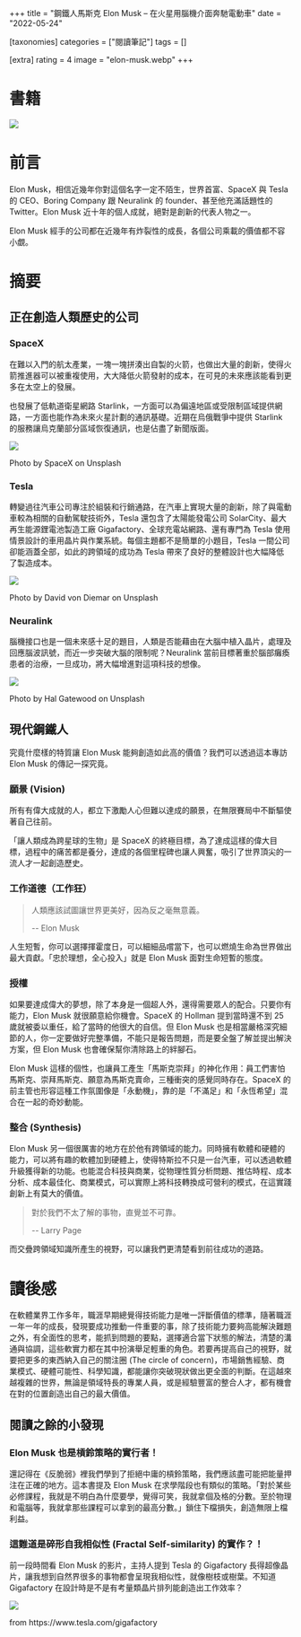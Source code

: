 +++
title = "鋼鐵人馬斯克 Elon Musk – 在火星用腦機介面奔馳電動車"
date = "2022-05-24"

[taxonomies]
categories = ["閱讀筆記"]
tags = []

[extra]
rating = 4
image = "elon-musk.webp"
+++

# 書籍
[![](elon-musk.webp)](https://www.goodreads.com/book/show/25541028-elon-musk)

# 前言

Elon Musk，相信近幾年你對這個名字一定不陌生，世界首富、SpaceX 與 Tesla 的 CEO、Boring Company 跟 Neuralink 的 founder、甚至他充滿話題性的 Twitter。Elon Musk 近十年的個人成就，絕對是創新的代表人物之一。

Elon Musk 經手的公司都在近幾年有炸裂性的成長，各個公司乘載的價值都不容小覷。

# 摘要
## 正在創造人類歷史的公司
### SpaceX

在難以入門的航太產業，一塊一塊拼湊出自製的火箭，也做出大量的創新，使得火箭推進器可以被重複使用，大大降低火箭發射的成本，在可見的未來應該能看到更多在太空上的發展。

也發展了低軌道衛星網路 Starlink，一方面可以為偏遠地區或受限制區域提供網路，一方面也能作為未來火星計劃的通訊基礎。近期在烏俄戰爭中提供 Starlink 的服務讓烏克蘭部分區域恢復通訊，也是佔盡了新聞版面。

![](spacex.webp)
<p class="image-caption">Photo by SpaceX on Unsplash</p>

### Tesla

轉變過往汽車公司專注於組裝和行銷通路，在汽車上實現大量的創新，除了與電動車較為相關的自動駕駛技術外，Tesla 還包含了太陽能發電公司 SolarCity、最大再生能源鋰電池製造工廠 Gigafactory、全球充電站網路、還有專門為 Tesla 使用情景設計的車用晶片與作業系統。每個主題都不是簡單的小題目，Tesla 一間公司卻能涵蓋全部，如此的跨領域的成功為 Tesla 帶來了良好的整體設計也大幅降低了製造成本。

![](car.webp)
<p class="image-caption">Photo by David von Diemar on Unsplash</p>

### Neuralink
腦機接口也是一個未來感十足的題目，人類是否能藉由在大腦中植入晶片，處理及回應腦波訊號，而近一步突破大腦的限制呢？Neuralink 當前目標著重於腦部癱瘓患者的治療，一旦成功，將大幅增進對這項科技的想像。

![](neuron.webp)
<p class="image-caption">Photo by Hal Gatewood on Unsplash</p>

## 現代鋼鐵人
究竟什麼樣的特質讓 Elon Musk 能夠創造如此高的價值？我們可以透過這本專訪 Elon Musk 的傳記一探究竟。

### 願景 (Vision)

所有有偉大成就的人，都立下激勵人心但難以達成的願景，在無限賽局中不斷驅使著自己往前。

「讓人類成為跨星球的生物」是 SpaceX 的終極目標，為了達成這樣的偉大目標，過程中的痛苦都是養分，達成的各個里程碑也讓人興奮，吸引了世界頂尖的一流人才一起創造歷史。

### 工作道德（工作狂）

> 人類應該試圖讓世界更美好，因為反之毫無意義。
>
> -- Elon Musk

人生短暫，你可以選擇揮霍度日，可以細細品嚐當下，也可以燃燒生命為世界做出最大貢獻。「忠於理想，全心投入」就是 Elon Musk 面對生命短暫的態度。

### 授權

如果要達成偉大的夢想，除了本身是一個超人外，還得需要眾人的配合。只要你有能力，Elon Musk 就很願意給你機會。SpaceX 的 Hollman 提到當時還不到 25 歲就被委以重任，給了當時的他很大的自信。但 Elon Musk 也是相當嚴格深究細節的人，你一定要做好完整準備，不能只是報告問題，而是要全盤了解並提出解決方案，但 Elon Musk 也會確保幫你清除路上的絆腳石。

Elon Musk 這樣的個性，也讓員工產生「馬斯克崇拜」的神化作用：員工們害怕馬斯克、崇拜馬斯克、願意為馬斯克賣命，三種衝突的感覺同時存在。SpaceX 的前主管也形容這種工作氛圍像是「永動機」，靠的是「不滿足」和「永恆希望」混合在一起的奇妙動能。

### 整合 (Synthesis)

Elon Musk 另一個很厲害的地方在於他有跨領域的能力。同時擁有軟體和硬體的能力，可以將有趣的軟體加到硬體上，使得特斯拉不只是一台汽車，可以透過軟體升級獲得新的功能。也能混合科技與商業，從物理性質分析問題、推估時程、成本分析、成本最佳化、商業模式，可以實際上將科技轉換成可營利的模式，在這實踐創新上有莫大的價值。

> 對於我們不太了解的事物，直覺並不可靠。
>
> -- Larry Page

而交疊跨領域知識所產生的視野，可以讓我們更清楚看到前往成功的道路。

# 讀後感

在軟體業界工作多年，職涯早期總覺得技術能力是唯一評斷價值的標準，隨著職涯一年一年的成長，發現要成功推動一件重要的事，除了技術能力要夠高能解決難題之外，有全面性的思考，能抓到問題的要點，選擇適合當下狀態的解法，清楚的溝通與協調，這些軟實力都在其中扮演舉足輕重的角色。若要再提高自己的視野，就要把更多的東西納入自己的關注圈 (The circle of concern)，市場銷售經驗、商業模式、硬體可能性、科學知識，都能讓你突破現狀做出更全面的判斷。在這越來越複雜的世界，無論是領域特長的專業人員，或是經驗豐富的整合人才，都有機會在對的位置創造出自己的最大價值。

## 閱讀之餘的小發現

### Elon Musk 也是槓鈴策略的實行者！

還記得在《反脆弱》裡我們學到了拒絕中庸的槓鈴策略，我們應該盡可能把能量押注在正確的地方。這本書提及 Elon Musk 在求學階段也有類似的策略。「對於某些必修課程，我就是不明白為什麼要學，覺得可笑，我就拿個及格的分數。至於物理和電腦等，我就拿那些課程可以拿到的最高分數。」鎖住下檔損失，創造無限上檔利益。

### 這難道是碎形自我相似性 (Fractal Self-similarity) 的實作？！

前一段時間看 Elon Musk 的影片，主持人提到 Tesla 的 Gigafactory 長得超像晶片，讓我想到自然界很多的事物都會呈現我相似性，就像樹枝或樹葉。不知道 Gigafactory 在設計時是不是有考量類晶片排列能創造出工作效率？

![](giga-factory.webp)
<p class="image-caption">from https://www.tesla.com/gigafactory</p>
